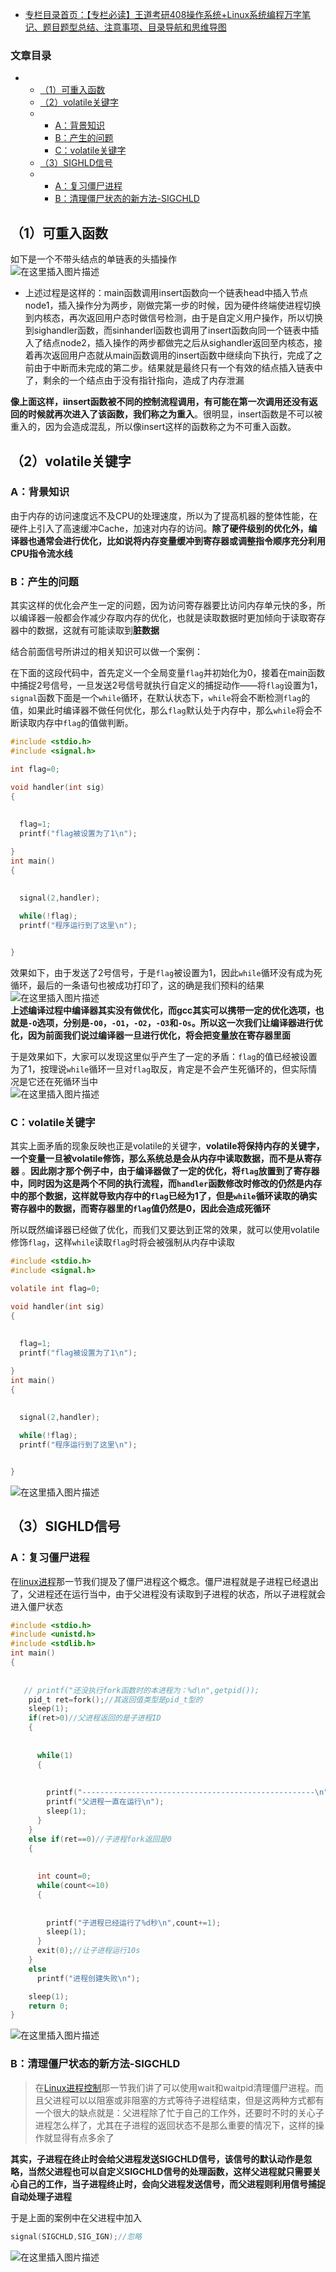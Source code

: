  

- [专栏目录首页：【专栏必读】王道考研408操作系统+Linux系统编程万字笔记、题目题型总结、注意事项、目录导航和思维导图](https://zhangxing-tech.blog.csdn.net/article/details/121004242)

### 文章目录

- - [（1）可重入函数](#1_6)
  - [（2）volatile关键字](#2volatile_15)
  - - [A：背景知识](#A_16)
    - [B：产生的问题](#B_19)
    - [C：volatile关键字](#Cvolatile_56)
  - [（3）SIGHLD信号](#3SIGHLD_84)
  - - [A：复习僵尸进程](#A_85)
    - [B：清理僵尸状态的新方法-SIGCHLD](#BSIGCHLD_130)

## （1）可重入函数

如下是一个不带头结点的单链表的头插操作  
![在这里插入图片描述](https://ziquyun.com/main/csdn/img?url=https%3A%2F%2Fimg-blog.csdnimg.cn%2F20210413134248518.png%3Fx-oss-process%3Dimage%2Fwatermark%2Ctype_ZmFuZ3poZW5naGVpdGk%2Cshadow_10%2Ctext_aHR0cHM6Ly9ibG9nLmNzZG4ubmV0L3FxXzM5MTgzMDM0%2Csize_16%2Ccolor_FFFFFF%2Ct_70&rfUrl=https%3A%2F%2Fzhangxing-tech.blog.csdn.net%2Farticle%2Fdetails%2F115578577)

- 上述过程是这样的：main函数调用insert函数向一个链表head中插入节点node1，插入操作分为两步，刚做完第一步的时候，因为硬件终端使进程切换到内核态，再次返回用户态时做信号检测，由于是自定义用户操作，所以切换到sighandler函数，而sinhanderl函数也调用了insert函数向同一个链表中插入了结点node2，插入操作的两步都做完之后从sighandler返回至内核态，接着再次返回用户态就从main函数调用的insert函数中继续向下执行，完成了之前由于中断而未完成的第二步。结果就是最终只有一个有效的结点插入链表中了，剩余的一个结点由于没有指针指向，造成了内存泄漏

**像上面这样，iinsert函数被不同的控制流程调用，有可能在第一次调用还没有返回的时候就再次进入了该函数，我们称之为重入**。很明显，insert函数是不可以被重入的，因为会造成混乱，所以像insert这样的函数称之为不可重入函数。

## （2）volatile关键字

### A：背景知识

由于内存的访问速度远不及CPU的处理速度，所以为了提高机器的整体性能，在硬件上引入了高速缓冲Cache，加速对内存的访问。**除了硬件级别的优化外，编译器也通常会进行优化，比如说将内存变量缓冲到寄存器或调整指令顺序充分利用CPU指令流水线**

### B：产生的问题

其实这样的优化会产生一定的问题，因为访问寄存器要比访问内存单元快的多，所以编译器一般都会作减少存取内存的优化，也就是读取数据时更加倾向于读取寄存器中的数据，这就有可能读取到**脏数据**

结合前面信号所讲过的相关知识可以做一个案例：

在下面的这段代码中，首先定义一个全局变量`flag`并初始化为0，接着在main函数中捕捉2号信号，一旦发送2号信号就执行自定义的捕捉动作——将`flag`设置为1，`signal`函数下面是一个`while`循环，在默认状态下，`while`将会不断检测`flag`的值，如果此时编译器不做任何优化，那么`flag`默认处于内存中，那么`while`将会不断读取内存中`flag`的值做判断。

```c
#include <stdio.h>
#include <signal.h>

int flag=0;

void handler(int sig)
{
            
            
  flag=1;
  printf("flag被设置为了1\n");

}
int main()
{
            
            
  signal(2,handler);

  while(!flag);
  printf("程序运行到了这里\n");


}

```

效果如下，由于发送了2号信号，于是`flag`被设置为1，因此`while`循环没有成为死循环，最后的一条语句也被成功打印了，这的确是我们预料的结果  
![在这里插入图片描述](https://ziquyun.com/main/csdn/img?url=https%3A%2F%2Fimg-blog.csdnimg.cn%2F20210413144122673.gif&rfUrl=https%3A%2F%2Fzhangxing-tech.blog.csdn.net%2Farticle%2Fdetails%2F115578577)  
**上述编译过程中编译器其实没有做优化，而gcc其实可以携带一定的优化选项，也就是`-O`选项，分别是`-O0`，`-O1`，`-O2`，`-O3`和`-Os`。所以这一次我们让编译器进行优化，因为前面我们说过编译器一旦进行优化，将会把变量放在寄存器里面**

于是效果如下，大家可以发现这里似乎产生了一定的矛盾：`flag`的值已经被设置为了1，按理说`while`循环一旦对`flag`取反，肯定是不会产生死循环的，但实际情况是它还在死循环当中  
![在这里插入图片描述](https://ziquyun.com/main/csdn/img?url=https%3A%2F%2Fimg-blog.csdnimg.cn%2F20210413144723879.gif&rfUrl=https%3A%2F%2Fzhangxing-tech.blog.csdn.net%2Farticle%2Fdetails%2F115578577)

### C：volatile关键字

其实上面矛盾的现象反映也正是volatile的关键字，**volatile将保持内存的关键字，一个变量一旦被volatile修饰，那么系统总是会从内存中读取数据，而不是从寄存器** 。**因此刚才那个例子中，由于编译器做了一定的优化，将`flag`放置到了寄存器中，同时因为这是两个不同的执行流程，而`handler`函数修改时修改的仍然是内存中的那个数据，这样就导致内存中的`flag`已经为1了，但是`while`循环读取的确实寄存器中的数据，而寄存器里的`flag`值仍然是0，因此会造成死循环**

所以既然编译器已经做了优化，而我们又要达到正常的效果，就可以使用volatile修饰`flag`，这样`while`读取`flag`时将会被强制从内存中读取

```c
#include <stdio.h>
#include <signal.h>

volatile int flag=0;

void handler(int sig)
{
            
            
  flag=1;
  printf("flag被设置为了1\n");

}
int main()
{
            
            
  signal(2,handler);

  while(!flag);
  printf("程序运行到了这里\n");


}

```

![在这里插入图片描述](https://ziquyun.com/main/csdn/img?url=https%3A%2F%2Fimg-blog.csdnimg.cn%2F20210413145600445.gif&rfUrl=https%3A%2F%2Fzhangxing-tech.blog.csdn.net%2Farticle%2Fdetails%2F115578577)

## （3）SIGHLD信号

### A：复习僵尸进程

在[linux进程](https://blog.csdn.net/qq_39183034/article/details/114284873)那一节我们提及了僵尸进程这个概念。僵尸进程就是子进程已经退出了，父进程还在运行当中，由于父进程没有读取到子进程的状态，所以子进程就会进入僵尸状态

```c
#include <stdio.h>
#include <unistd.h>
#include <stdlib.h>
int main()
{
            
            
   // printf("还没执行fork函数时的本进程为：%d\n",getpid());
    pid_t ret=fork();//其返回值类型是pid_t型的
    sleep(1);
    if(ret>0)//父进程返回的是子进程ID
    {
            
            
      while(1)
      {
            
            
        printf("----------------------------------------------------\n");
        printf("父进程一直在运行\n");
        sleep(1);
      }
    }
    else if(ret==0)//子进程fork返回是0
    {
            
            
      int count=0;
      while(count<=10)
      {
            
            
        printf("子进程已经运行了%d秒\n",count+=1);
        sleep(1);
      }
      exit(0);//让子进程运行10s
    }
    else
      printf("进程创建失败\n");

    sleep(1);
    return 0;
}


```

![在这里插入图片描述](https://ziquyun.com/main/csdn/img?url=https%3A%2F%2Fimg-blog.csdnimg.cn%2F20210413151720234.gif&rfUrl=https%3A%2F%2Fzhangxing-tech.blog.csdn.net%2Farticle%2Fdetails%2F115578577)

### B：清理僵尸状态的新方法-SIGCHLD

> 在[Linux进程控制](https://blog.csdn.net/qq_39183034/article/details/114799947)那一节我们讲了可以使用wait和waitpid清理僵尸进程。而且父进程可以以阻塞或非阻塞的方式等待子进程结束，但是这两种方式都有一个很大的缺点就是：父进程除了忙于自己的工作外，还要时不时的关心子进程怎么样了，尤其在子进程的返回状态不是那么重要的情况下，这样的操作就显得有点多余了

**其实，子进程在终止时会给父进程发送SIGCHLD信号，该信号的默认动作是忽略，当然父进程也可以自定义SIGCHLD信号的处理函数，这样父进程就只需要关心自己的工作，当子进程终止时，会向父进程发送信号，而父进程则利用信号捕捉自动处理子进程**

于是上面的案例中在父进程中加入

```cpp
signal(SIGCHLD,SIG_IGN);//忽略
```

![在这里插入图片描述](https://ziquyun.com/main/csdn/img?url=https%3A%2F%2Fimg-blog.csdnimg.cn%2F20210413153226855.gif&rfUrl=https%3A%2F%2Fzhangxing-tech.blog.csdn.net%2Farticle%2Fdetails%2F115578577)